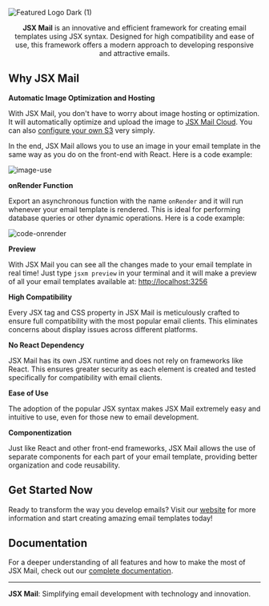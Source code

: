 ![Featured Logo Dark (1)](https://github.com/Theryston/jsx-mail/assets/72868196/9964df7d-81c6-41f2-96d5-005a87760cf4)

<div align="center">
<b>JSX Mail</b> is an innovative and efficient framework for creating email templates using JSX syntax. Designed for high compatibility and ease of use, this framework offers a modern approach to developing responsive and attractive emails.
</div>

## Why JSX Mail

**Automatic Image Optimization and Hosting**

With JSX Mail, you don't have to worry about image hosting or optimization. It will automatically optimize and upload the image to [JSX Mail Cloud](https://jsxmail.org/docs/cloud). You can also [configure your own S3](https://jsxmail.org/docs/image) very simply.

In the end, JSX Mail allows you to use an image in your email template in the same way as you do on the front-end with React. Here is a code example:

![image-use](https://github.com/Theryston/jsx-mail/assets/72868196/bd5dac34-a3e3-4668-b5a0-c17d5125dbc9)

**onRender Function**

Export an asynchronous function with the name `onRender` and it will run whenever your email template is rendered. This is ideal for performing database queries or other dynamic operations. Here is a code example:

![code-onrender](https://github.com/Theryston/jsx-mail/assets/72868196/d84d3e2a-4dfc-44f3-bfeb-63285bffe71b)

**Preview**

With JSX Mail you can see all the changes made to your email template in real time! Just type `jsxm preview` in your terminal and it will make a preview of all your email templates available at: [http://localhost:3256](http://localhost:3256)

**High Compatibility**

Every JSX tag and CSS property in JSX Mail is meticulously crafted to ensure full compatibility with the most popular email clients. This eliminates concerns about display issues across different platforms.

**No React Dependency**

JSX Mail has its own JSX runtime and does not rely on frameworks like React. This ensures greater security as each element is created and tested specifically for compatibility with email clients.

**Ease of Use**

The adoption of the popular JSX syntax makes JSX Mail extremely easy and intuitive to use, even for those new to email development.

**Componentization**

Just like React and other front-end frameworks, JSX Mail allows the use of separate components for each part of your email template, providing better organization and code reusability.

## Get Started Now

Ready to transform the way you develop emails? Visit our [website](https://jsxmail.org) for more information and start creating amazing email templates today!

## Documentation

For a deeper understanding of all features and how to make the most of JSX Mail, check out our [complete documentation](https://jsxmail.org/docs).

---

**JSX Mail**: Simplifying email development with technology and innovation.
